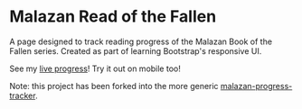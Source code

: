 # Malazan Read of the Fallen
A page designed to track reading progress of the Malazan Book of the Fallen series. Created as part of learning Bootstrap's responsive UI.

See my [live progress](http://www.ceva24.co.uk/pages/malazan-read/)! Try it out on mobile too!

Note: this project has been forked into the more generic [malazan-progress-tracker](https://www.github.com/Ceva24/malazan-progress-tracker).